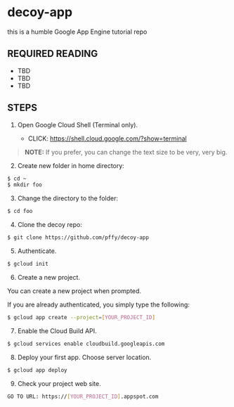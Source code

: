 # decoy-app
this is a humble Google App Engine tutorial repo

## REQUIRED READING
  + TBD
  + TBD
  + TBD

## STEPS

1. Open Google Cloud Shell (Terminal only).
  
    + CLICK: https://shell.cloud.google.com/?show=terminal

> **NOTE:** If you prefer, you can change the text size to be very, very big.

2. Create new folder in home directory:
```bash
$ cd ~
$ mkdir foo
```

3. Change the directory to the folder:
```bash
$ cd foo
```

4. Clone the decoy repo:
```bash
$ git clone https://github.com/pffy/decoy-app
```

5. Authenticate.
```bash
$ gcloud init
```

6. Create a new project.

You can create a new project when prompted.

If you are already authenticated, you simply type the following:
```bash
$ gcloud app create --project=[YOUR_PROJECT_ID]
```

7. Enable the Cloud Build API.
```bash
$ gcloud services enable cloudbuild.googleapis.com
```

8. Deploy your first app. Choose server location.
```bash
$ gcloud app deploy
```

9. Check your project web site.
```bash
GO TO URL: https://[YOUR_PROJECT_ID].appspot.com
```
